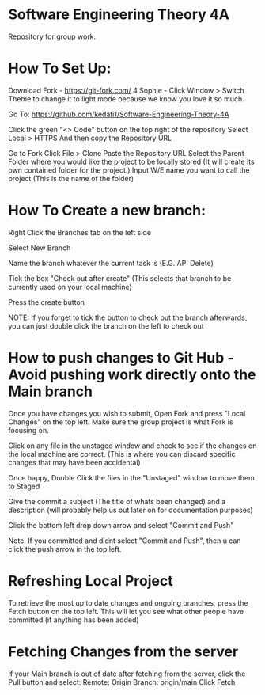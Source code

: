 # Software Engineering Theory 4A
Repository for group work.

# How To Set Up:

Download Fork - https://git-fork.com/
                4 Sophie - Click Window > Switch Theme to change it to light mode because we know you love it so much.

Go To:
https://github.com/kedati1/Software-Engineering-Theory-4A

Click the green "<> Code" button on the top right of the repository
                Select Local > HTTPS     And then copy the Repository URL


Go to Fork
      Click File > Clone
      Paste the Repository URL
      Select the Parent Folder where you would like the project to be locally stored (It will create its own contained folder for the project.)
      Input W/E name you want to call the project (This is the name of the folder)


# How To Create a new branch:
  Right Click the Branches tab on the left side
  
  Select New Branch
  
  Name the branch whatever the current task is (E.G. API Delete)
  
  Tick the box "Check out after create" (This selects that branch to be currently used on your local machine)
  
  Press the create button
  
  NOTE: If you forget to tick the button to check out the branch afterwards, you can just double click the branch on the left to check out

# How to push changes to Git Hub    -     Avoid pushing work directly onto the Main branch
  Once you have changes you wish to submit, Open Fork and press "Local Changes" on the top left. Make sure the group project is what Fork is focusing on.
  
  Click on any file in the unstaged window and check to see if the changes on the local machine are correct. (This is where you can discard specific changes that may have been accidental)
  
  Once happy, Double Click the files in the "Unstaged" window to move them to Staged
  
  Give the commit a subject (The title of whats been changed) and a description (will probably help us out later on for documentation purposes)
  
  Click the bottom left drop down arrow and select "Commit and Push"
  
  Note: If you committed and didnt select "Commit and Push", then u can click the push arrow in the top left.

# Refreshing Local Project
To retrieve the most up to date changes and ongoing branches, press the Fetch button on the top left. This will let you see what other people have committed (if anything has been added)

# Fetching Changes from the server
If your Main branch is out of date after fetching from the server, click the Pull button and select:
Remote: Origin
Branch: origin/main
Click Fetch
